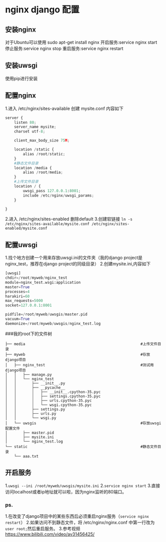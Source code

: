 # nginx django 配置

## 安装nginx
对于Ubuntu可以使用  sudo apt-get install nginx
开启服务:service nginx start
停止服务:service nginx stop
重启服务:service nginx restart

## 安装uwsgi
使用pip进行安装

## 配置nginx
1.进入 /etc/nginx/sites-available 创建 mysite.conf
内容如下
```python
server {
    listen 80;
    server_name mysite;
    charset utf-8;

    client_max_body_size 75M;

    location /static {
        alias /root/static;
    }
    #静态文件目录
    location /media {
        alias /root/media;
    }
    #上传文件目录
    location / {
        uwsgi_pass 127.0.0.1:8001;
        include /etc/nginx/uwsgi_params;
    }

}
```

2.进入 /etc/nginx/sites-enabled 删除default
3.创建软链接 `ln -s /etc/nginx/sites-available/mysite.conf /etc/nginx/sites-enabled/mysite.conf` 

## 配置uwsgi
1.找个地方创建一个用来存放uwsgi.ini的文件夹（我的django project是nginx_test，推荐在django project的同级目录）
2.创建mysite.ini,内容如下
```python
[uwsgi]
chdir=/root/myweb/nginx_test
module=nginx_test.wsgi:application
master=True
processes=4
harakiri=60
max_requests=5000
socket=127.0.0.1:8001

pidfile=/root/myweb/uwsgis/master.pid
vacuum=True
daemonize=/root/myweb/uwsgis/nginx_test.log
```
###我的root下的文件树
```
├── media                                                    #上传文件目录
├── myweb                                                    #存放django项目
│   ├── nginx_test                                           #测试用django项目
│   │   ├── manage.py
│   │   └── nginx_test
│   │       ├── __init__.py
│   │       ├── __pycache__
│   │       │   ├── __init__.cpython-35.pyc
│   │       │   ├── settings.cpython-35.pyc
│   │       │   ├── urls.cpython-35.pyc
│   │       │   └── wsgi.cpython-35.pyc
│   │       ├── settings.py
│   │       ├── urls.py
│   │       └── wsgi.py
│   └── uwsgis                                               #存放uwsgi配置文件
│       ├── master.pid
│       ├── mysite.ini
│       └── nginx_test.log
└── static                                                   #静态文件目录
    └── aaa.txt
```
## 开启服务
1.`uwsgi --ini /root/myweb/uwsgis/mysite.ini`
2.`service nginx start`
3.直接访问localhost或者ip地址就可以啦，因为nginx监听的80端口。

### ps.
1.在改变了django项目中的某些东西后必须重启nginx服务（`service nginx restart`）
2.如果访问不到静态文件，将 /etc/nginx/nginx.conf 中第一行改为`user root;`然后重启服务。
3.参考视频  <https://www.bilibili.com/video/av31456425/>
